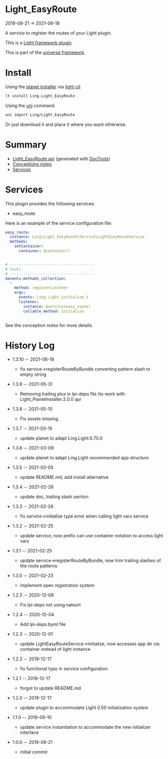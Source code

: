 Light_EasyRoute
===========
2019-08-21 -> 2021-06-18



A service to register the routes of your Light plugin.

This is a [Light framework plugin](https://github.com/lingtalfi/Light/blob/master/doc/pages/plugin.md).


This is part of the [universe framework](https://github.com/karayabin/universe-snapshot).


Install
==========
Using the [planet installer](https://github.com/lingtalfi/Light_PlanetInstaller) via [light-cli](https://github.com/lingtalfi/Light_Cli)
```bash
lt install Ling.Light_EasyRoute
```

Using the [uni](https://github.com/lingtalfi/universe-naive-importer) command.
```bash
uni import Ling/Light_EasyRoute
```

Or just download it and place it where you want otherwise.






Summary
===========
- [Light_EasyRoute api](https://github.com/lingtalfi/Light_EasyRoute/blob/master/doc/api/Ling/Light_EasyRoute.md) (generated with [DocTools](https://github.com/lingtalfi/DocTools))
- [Conceptions notes](https://github.com/lingtalfi/Light_EasyRoute/blob/master/doc/pages/conception-notes.md)
- [Services](#services)



Services
=========


This plugin provides the following services:

- easy_route


Here is an example of the service configuration file:

```yaml
easy_route:
  instance: Ling\Light_EasyRoute\Service\LightEasyRouteService
  methods:
    setContainer:
      container: @container()


# --------------------------------------
# hooks
# --------------------------------------
$events.methods_collection:
  -
    method: registerListener
    args:
      events: Ling.Light.initialize_1
      listener:
        instance: @service(easy_route)
        callable_method: initialize



```

See the conception notes for more details.







History Log
=============

- 1.3.10 -- 2021-06-18

    - fix service->registerRouteByBundle converting pattern slash to empty string 
  
- 1.3.9 -- 2021-05-31

    - Removing trailing plus in lpi-deps file (to work with Light_PlanetInstaller:2.0.0 api

- 1.3.8 -- 2021-05-10

    - Fix assets missing.

- 1.3.7 -- 2021-03-15

    - update planet to adapt Ling.Light:0.70.0

- 1.3.6 -- 2021-03-09

    - update planet to adapt Ling.Light recommended app structure
  
- 1.3.5 -- 2021-03-05

    - update README.md, add install alternative

- 1.3.4 -- 2021-02-26

    - update doc, trailing slash section 

- 1.3.3 -- 2021-02-26

    - fix service->initialize type error when calling light vars service
  
- 1.3.2 -- 2021-02-25

    - update service, now prefix can use container notation to access light vars
  
- 1.3.1 -- 2021-02-25

    - update service->registerRouteByBundle, now trim trailing slashes of the route patterns
  
- 1.3.0 -- 2021-02-23

    - implement open registration system
  
- 1.2.5 -- 2020-12-08

    - Fix lpi-deps not using natsort

- 1.2.4 -- 2020-12-04

    - Add lpi-deps.byml file

- 1.2.3 -- 2020-12-01

    - update LightEasyRouteService->initialize, now accesses app dir via container instead of light instance
    
- 1.2.2 -- 2019-12-17

    - fix functional typo in service configuration
    
- 1.2.1 -- 2019-12-17

    - forgot to update README.md
    
- 1.2.0 -- 2019-12-17

    - update plugin to accommodate Light 0.50 initialization system
    
- 1.1.0 -- 2019-09-10

    - update service instantiation to accommodate the new initializer interface
    
- 1.0.0 -- 2019-08-21

    - initial commit